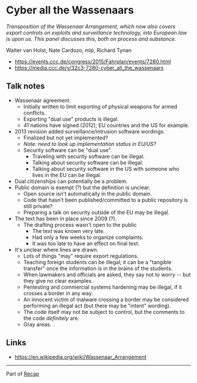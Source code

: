 # Cyber all the Wassenaars

*Transposition of the Wassenaar Arrangement, which now also covers export controls on exploits and surveillance technology, into European law is upon us. This panel discusses this, both on process and substance.*

Walter van Holst, Nate Cardozo, mlp, Richard Tynan

- https://events.ccc.de/congress/2015/Fahrplan/events/7280.html
- https://media.ccc.de/v/32c3-7280-cyber_all_the_wassenaars


## Talk notes

- Wassenaar agreement.
    - Initially written to limit exporting of physical weapons for armed conflicts.
    - Exporting "dual use" products is illegal.
    - 41 nations have signed (2012); EU countries and the US for example.
- 2013 revision added surveillance/intrusion software wordings.
    - Finalized but not yet implemented?
    - *Note: need to look up implementation status in EU/US?*
    - Security software can be "dual use".
        - Traveling with security software can be illegal.
        - Talking about security software can be illegal.
        - Talking about security software in the US with someone who lives in the EU can be illegal.
- Dual citizenships can potentially be a problem.
- Public domain is exempt (?) but the definition is unclear.
    - Open source isn't automatically in the public domain.
    - Code that hasn't been published/committed to a public repository is still private?
    - Preparing a talk on security outside of the EU may be illegal.
- The text has been in place since 2009 (?).
    - The drafting process wasn't open to the public
        - The text was known very late.
        - Had only a few weeks to organize complaints.
        - It was too late to have an effect on final text.
- It's unclear where lines are drawn.
    - Lots of things "may" require export regulations.
    - Teaching foreign students can be illegal; it can be a "tangible transfer" once the information is in the brains of the students.
    - When lawmakers and officials are asked, they say not to worry -- but they give no clear examples.
    - Pentesting and commercial systems hardening may be illegal, if it crosses a border in any way.
    - An innocent victim of malware crossing a border may be considered performing an illegal act (but there may be "intent" wording).
    - The code itself may not be subject to control, but the comments to the code *definitely* are.
    - Gray areas.


## Links

- https://en.wikipedia.org/wiki/Wassenaar_Arrangement


---

Part of [Recap](https://github.com/joelpurra/recap)


